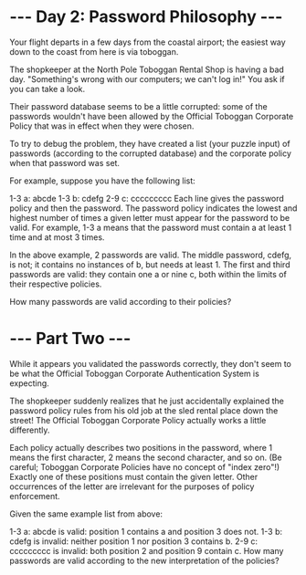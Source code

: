 # --- Day 2: Password Philosophy ---
  Your flight departs in a few days from the coastal airport; the easiest way down to the coast from here is via toboggan.
  
  The shopkeeper at the North Pole Toboggan Rental Shop is having a bad day. "Something's wrong with our computers; we can't log in!" You ask if you can take a look.
  
  Their password database seems to be a little corrupted: some of the passwords wouldn't have been allowed by the Official Toboggan Corporate Policy that was in effect when they were chosen.
  
  To try to debug the problem, they have created a list (your puzzle input) of passwords (according to the corrupted database) and the corporate policy when that password was set.
  
  For example, suppose you have the following list:
  
  1-3 a: abcde
  1-3 b: cdefg
  2-9 c: ccccccccc
  Each line gives the password policy and then the password. The password policy indicates the lowest and highest number of times a given letter must appear for the password to be valid. For example, 1-3 a means that the password must contain a at least 1 time and at most 3 times.
  
  In the above example, 2 passwords are valid. The middle password, cdefg, is not; it contains no instances of b, but needs at least 1. The first and third passwords are valid: they contain one a or nine c, both within the limits of their respective policies.
  
  How many passwords are valid according to their policies?
  
# --- Part Two ---
  While it appears you validated the passwords correctly, they don't seem to be what the Official Toboggan Corporate Authentication System is expecting.
  
  The shopkeeper suddenly realizes that he just accidentally explained the password policy rules from his old job at the sled rental place down the street! The Official Toboggan Corporate Policy actually works a little differently.
  
  Each policy actually describes two positions in the password, where 1 means the first character, 2 means the second character, and so on. (Be careful; Toboggan Corporate Policies have no concept of "index zero"!) Exactly one of these positions must contain the given letter. Other occurrences of the letter are irrelevant for the purposes of policy enforcement.
  
  Given the same example list from above:
  
  1-3 a: abcde is valid: position 1 contains a and position 3 does not.
  1-3 b: cdefg is invalid: neither position 1 nor position 3 contains b.
  2-9 c: ccccccccc is invalid: both position 2 and position 9 contain c.
  How many passwords are valid according to the new interpretation of the policies?